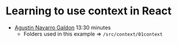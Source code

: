 # Learning to use context in React

* [Agustin Navarro Galdon](https://www.youtube.com/watch?v=mnKHJDkpZos) 13:30 minutes
  * Folders used in this example => `/src/context/01context`


